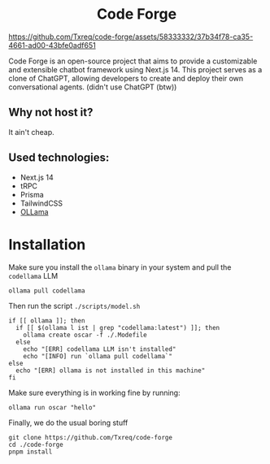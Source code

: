<div style="text-align: center;">
  <h1>Code Forge</h1>
</div>

https://github.com/Txreq/code-forge/assets/58333332/37b34f78-ca35-4661-ad00-43bfe0adf651




Code Forge is an open-source project that aims to provide a customizable and extensible chatbot framework using Next.js
14. This project serves as a clone of ChatGPT, allowing developers to create and deploy their own conversational agents. (didn't use ChatGPT (btw))

## Why not host it?
It ain't cheap.

## Used technologies:

- Next.js 14
- tRPC
- Prisma
- TailwindCSS
- <a href="https://ollama.ai/" target="_blank">OLLama</a>

# Installation
Make sure you install the `ollama` binary in your system and pull the `codellama` LLM
```
ollama pull codellama
```
Then run the script `./scripts/model.sh`
```
if [[ ollama ]]; then
  if [[ $(ollama l ist | grep "codellama:latest") ]]; then
    ollama create oscar -f ./.Modefile
  else
    echo "[ERR] codellama LLM isn't installed"
    echo "[INFO] run `ollama pull codellama`"
else
  echo "[ERR] ollama is not installed in this machine"
fi
```
Make sure everything is in working fine by running:
```
ollama run oscar "hello"
```
Finally, we do the usual boring stuff
```
git clone https://github.com/Txreq/code-forge
cd ./code-forge
pnpm install
```
